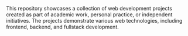 This repository showcases a collection of web development projects created as part of academic work, personal practice, or independent initiatives.
The projects demonstrate various web technologies, including frontend, backend, and fullstack development.
